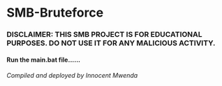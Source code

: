 
# SMB-Bruteforce

### DISCLAIMER: THIS  SMB PROJECT IS FOR EDUCATIONAL PURPOSES. DO NOT USE IT FOR ANY MALICIOUS ACTIVITY.

#### Run the main.bat file......
###### Compiled and deployed by Innocent Mwenda



